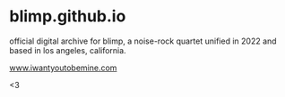 # blimp.github.io

official digital archive for blimp, a noise-rock quartet unified in 2022 and based in los angeles, california.

www.iwantyoutobemine.com

<3
